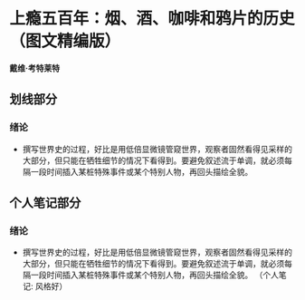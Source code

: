 # 上瘾五百年：烟、酒、咖啡和鸦片的历史（图文精编版）

 **戴维·考特莱特**


## 划线部分


### 绪论

* 撰写世界史的过程，好比是用低倍显微镜管窥世界，观察者固然看得见采样的大部分，但只能在牺牲细节的情况下看得到。要避免叙述流于单调，就必须每隔一段时间插入某桩特殊事件或某个特别人物，再回头描绘全貌。


## 个人笔记部分


### 绪论

* 撰写世界史的过程，好比是用低倍显微镜管窥世界，观察者固然看得见采样的大部分，但只能在牺牲细节的情况下看得到。要避免叙述流于单调，就必须每隔一段时间插入某桩特殊事件或某个特别人物，再回头描绘全貌。  （个人笔记: 风格好）

